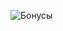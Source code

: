 ![Бонусы](https://user-images.githubusercontent.com/46083782/66355733-fc4ca080-e970-11e9-8248-4167786bfb4c.png)
